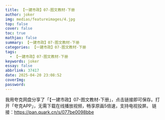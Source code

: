 ```yaml
---
title: 【一建市政】07-图文教材-下册
author: joker
img: medias/featureimages/4.jpg
top: false
cover: false
toc: true
mathjax: false
summary: 【一建市政】07-图文教材-下册
categories: 【一建市政】07-图文教材-下册
tags:
  - 【一建市政】07-图文教材-下册
keywords: joker
essay: false
abbrlink: 37417
date: 2025-04-20 23:08:52
coverImg:
password:
---
```


我用夸克网盘分享了「【一建市政】07-图文教材-下册」，点击链接即可保存。打开「夸克APP」，无需下载在线播放视频，畅享原画5倍速，支持电视投屏。
链接：https://pan.quark.cn/s/077be0098bbe

